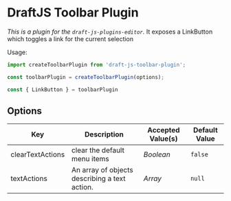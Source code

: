 # DraftJS Toolbar Plugin

*This is a plugin for the `draft-js-plugins-editor`.*
It exposes a LinkButton which toggles a link for the current selection

Usage:

```js
import createToolbarPlugin from 'draft-js-toolbar-plugin';

const toolbarPlugin = createToolbarPlugin(options);

const { LinkButton } = toolbarPlugin

```

## Options

| Key | Description | Accepted Value(s) | Default Value |
|---|---|---|---|
| clearTextActions | clear the default menu items | *Boolean* | `false` |
| textActions | An array of objects describing a text action. | *Array* | `null` |

